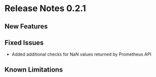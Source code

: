 # Release Notes 0.2.1

## New Features

## Fixed Issues
- Added additional checks for NaN values returned by Prometheus API

## Known Limitations

